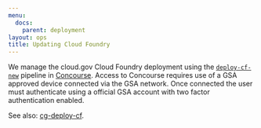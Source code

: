 ```yaml
---
menu:
  docs:
    parent: deployment
layout: ops
title: Updating Cloud Foundry
---
```


We manage the cloud.gov Cloud Foundry deployment using the [`deploy-cf-new`](https://ci.fr.cloud.gov/pipelines/deploy-cf-new) pipeline in [Concourse](https://concourse.ci).  Access to Concourse requires use of a GSA approved device connected via the GSA network.  Once connected the user must authenticate using a official GSA account with two factor authentication enabled.

See also: [cg-deploy-cf](https://github.com/18F/cg-deploy-cf).
